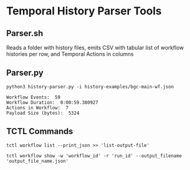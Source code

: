 # Temporal History Parser Tools

## Parser.sh
Reads a folder with history files, emits CSV with tabular list of workflow histories per row, and Temporal Actions in columns

## Parser.py
    python3 history-parser.py -i history-examples/bgc-main-wf.json  

    Workflow Events:  59
    Workflow Duration:  0:00:59.380927
    Actions in Workflow:  7
    Payload Size (bytes):  5324


## TCTL Commands

    tctl workflow list --print_json >> 'list-output-file'

    tctl workflow show -w 'workflow_id' -r 'run_id' --output_filename 'output_file_name.json'


